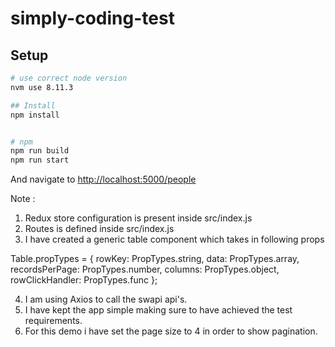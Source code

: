 # simply-coding-test

## Setup
```bash
# use correct node version
nvm use 8.11.3

## Install
npm install


# npm
npm run build
npm run start
```

And navigate to <http://localhost:5000/people>

Note :

1. Redux store configuration is present inside src/index.js
2. Routes is defined inside src/index.js
3. I have created a generic table component which takes in following props

Table.propTypes = {
    rowKey: PropTypes.string,
    data: PropTypes.array,
    recordsPerPage: PropTypes.number,
    columns: PropTypes.object,
    rowClickHandler: PropTypes.func
};

4. I am using Axios to call the swapi api's.
5. I have kept the app simple making sure to have achieved the test requirements.
6. For this demo i have set the page size to 4 in order to show pagination.

